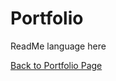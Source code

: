 # Portfolio
ReadMe language here

[Back to Portfolio Page](https://rplong402.github.io/portfolio/)

